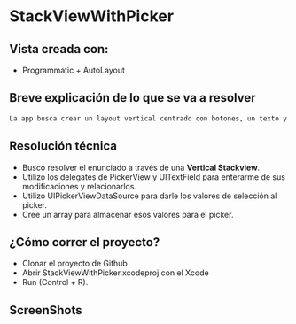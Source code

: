 
# StackViewWithPicker

## Vista creada con:
- Programmatic + AutoLayout

## Breve explicación de lo que se va a resolver

```bash
La app busca crear un layout vertical centrado con botones, un texto y la elección de una opción (puede ser a través de una lista de opciones o dando al usuario la posibilidad de ingresar manualmente una nueva opción).
```

## Resolución técnica

- Busco resolver el enunciado a través de una **Vertical Stackview**. 
- Utilizo los delegates de PickerView y UITextField para enterarme de sus modificaciones y relacionarlos.
- Utilizo UIPickerViewDataSource para darle los valores de selección al picker.
- Cree un array para almacenar esos valores para el picker.

## ¿Cómo correr el proyecto?

- Clonar el proyecto de Github
- Abrir StackViewWithPicker.xcodeproj con el Xcode 
- Run (Control + R).

## ScreenShots
